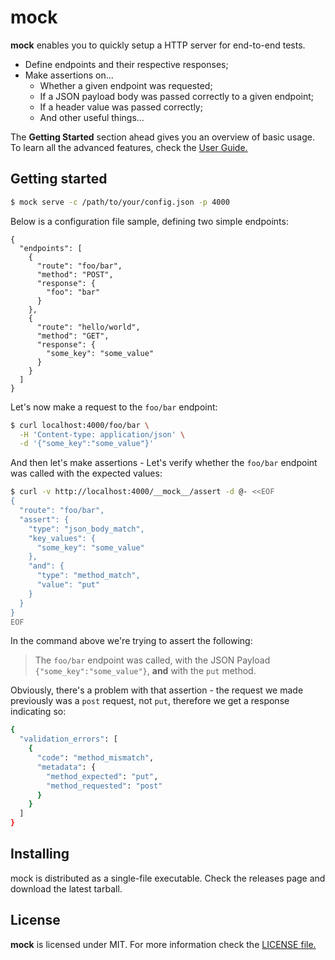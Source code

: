 # mock

**mock** enables you to quickly setup a HTTP server for end-to-end tests.

- Define endpoints and their respective responses;
- Make assertions on...
  - Whether a given endpoint was requested;
  - If a JSON payload body was passed correctly to a given endpoint;
  - If a header value was passed correctly;
  - And other useful things...

The **Getting Started** section ahead gives you an overview of basic usage. To learn all the advanced features, check the [User Guide.](doc/source/index.rst)

## Getting started

```sh
$ mock serve -c /path/to/your/config.json -p 4000
```

Below is a configuration file sample, defining two simple endpoints:

```
{
  "endpoints": [
    {
      "route": "foo/bar",
      "method": "POST",
      "response": {
        "foo": "bar"
      }
    },
    {
      "route": "hello/world",
      "method": "GET",
      "response": {
        "some_key": "some_value"
      }
    }
  ]
}
```

Let's now make a request to the `foo/bar` endpoint:

```sh
$ curl localhost:4000/foo/bar \
  -H 'Content-type: application/json' \
  -d '{"some_key":"some_value"}'
```

And then let's make assertions - Let's verify whether the `foo/bar` endpoint was called with the expected values:

```sh
$ curl -v http://localhost:4000/__mock__/assert -d @- <<EOF
{
  "route": "foo/bar",
  "assert": {
    "type": "json_body_match",
    "key_values": {
      "some_key": "some_value"
    },
    "and": {
      "type": "method_match",
      "value": "put"
    }
  }
}
EOF
```

In the command above we're trying to assert the following:

> The `foo/bar` endpoint was called, with the JSON Payload `{"some_key":"some_value"}`, **and** with the `put` method.

Obviously, there's a problem with that assertion - the request we made previously was a `post` request, not `put`, therefore we get a response indicating so:

```sh
{
  "validation_errors": [
    {
      "code": "method_mismatch",
      "metadata": {
        "method_expected": "put",
        "method_requested": "post"
      }
    }
  ]
}
```

## Installing

mock is distributed as a single-file executable. Check the releases page and download the latest tarball.

## License

**mock** is licensed under MIT. For more information check the [LICENSE file.](LICENSE)
